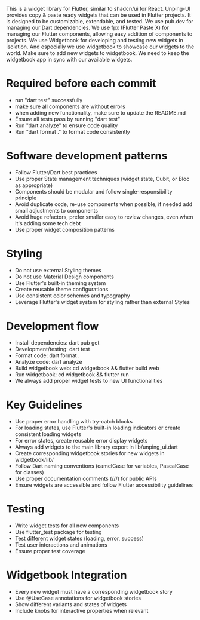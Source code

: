This is a widget library for Flutter, similar to shadcn/ui for React. Unping-UI provides copy & paste ready widgets that can be used in Flutter projects. It is designed to be customizable, extendable, and tested.
We use pub.dev for managing our Dart dependencies.
We use fpx (Flutter Paste X) for managing our Flutter components, allowing easy addition of components to projects.
We use Widgetbook for developing and testing new widgets in isolation. And especially we use widgetbook to showcase our widgets to the world. Make sure to add new widgets to widgetbook. We need to keep the widgetbook app in sync with our available widgets.

# Required before each commit
- run "dart test" successfully
- make sure all components are without errors
- when adding new functionality, make sure to update the README.md
- Ensure all tests pass by running "dart test"
- Run "dart analyze" to ensure code quality
- Run "dart format ." to format code consistently

# Software development patterns
- Follow Flutter/Dart best practices
- Use proper State management techniques (widget state, Cubit, or Bloc as appropriate)
- Components should be modular and follow single-responsibility principle
- Avoid duplicate code, re-use components when possible, if needed add small adjustments to components
- Avoid huge refactors, prefer smaller easy to review changes, even when it's adding some tech debt
- Use proper widget composition patterns

# Styling
- Do not use external Styling themes
- Do not use Material Design components
- Use Flutter's built-in theming system
- Create reusable theme configurations
- Use consistent color schemes and typography
- Leverage Flutter's widget system for styling rather than external Styles

# Development flow
- Install dependencies: dart pub get
- Development/testing: dart test
- Format code: dart format .
- Analyze code: dart analyze
- Build widgetbook web: cd widgetbook && flutter build web
- Run widgetbook: cd widgetbook && flutter run
- We always add proper widget tests to new UI functionalities

# Key Guidelines
- Use proper error handling with try-catch blocks
- For loading states, use Flutter's built-in loading indicators or create consistent loading widgets
- For error states, create reusable error display widgets
- Always add widgets to the main library export in lib/unping_ui.dart
- Create corresponding widgetbook stories for new widgets in widgetbook/lib/
- Follow Dart naming conventions (camelCase for variables, PascalCase for classes)
- Use proper documentation comments (///) for public APIs
- Ensure widgets are accessible and follow Flutter accessibility guidelines

# Testing
- Write widget tests for all new components
- Use flutter_test package for testing
- Test different widget states (loading, error, success)
- Test user interactions and animations
- Ensure proper test coverage

# Widgetbook Integration
- Every new widget must have a corresponding widgetbook story
- Use @UseCase annotations for widgetbook stories
- Show different variants and states of widgets
- Include knobs for interactive properties when relevant